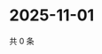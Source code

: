 # 2025-11-01

共 0 条

<!-- BEGIN ZHIHUVIDEO -->
<!-- 最后更新时间 Sat Nov 01 2025 04:13:10 GMT+0800 (China Standard Time) -->

<!-- END ZHIHUVIDEO -->
